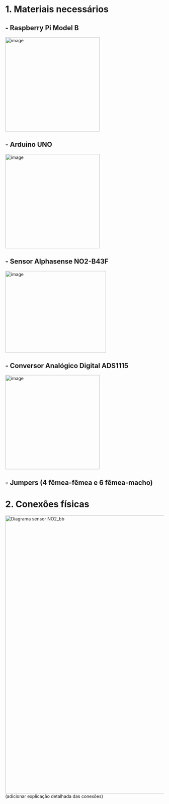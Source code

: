 # 1. Materiais necessários

## - Raspberry Pi Model B
<img width="300" height="300" alt="image" src="https://github.com/user-attachments/assets/bcc39b87-5531-4bb5-a937-91739d8e6a6c" />

## - Arduino UNO
<img width="300" height="300" alt="image" src="https://github.com/user-attachments/assets/96cf8247-5d39-4728-839d-c67f0f3651eb" />


## - Sensor Alphasense NO2-B43F
<img width="320" height="260" alt="image" src="https://github.com/user-attachments/assets/ca47cf53-549e-4ac5-b8c0-33c6fd739561" />


## - Conversor Analógico Digital ADS1115
<img width="300" height="300" alt="image" src="https://github.com/user-attachments/assets/243d5884-d71c-4a44-a020-9a1c6448edfb" />


## - Jumpers (4 fêmea-fêmea e 6 fêmea-macho)

# 2. Conexões físicas

<img width="909" height="885" alt="Diagrama sensor NO2_bb" src="https://github.com/user-attachments/assets/643aa7ab-2999-414d-9ff8-d8385056cf58" />
(adicionar explicação detalhada das conexões)

